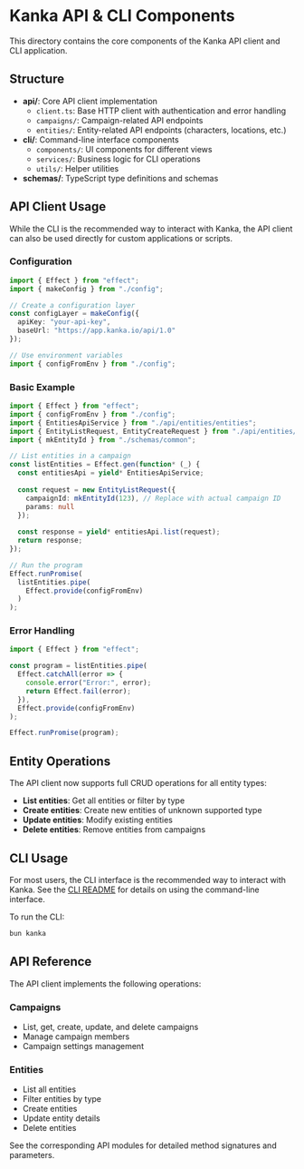 # Kanka API & CLI Components

This directory contains the core components of the Kanka API client and CLI application.

## Structure

- **api/**: Core API client implementation
  - `client.ts`: Base HTTP client with authentication and error handling
  - `campaigns/`: Campaign-related API endpoints
  - `entities/`: Entity-related API endpoints (characters, locations, etc.)
- **cli/**: Command-line interface components
  - `components/`: UI components for different views
  - `services/`: Business logic for CLI operations
  - `utils/`: Helper utilities
- **schemas/**: TypeScript type definitions and schemas

## API Client Usage

While the CLI is the recommended way to interact with Kanka, the API client can also be used directly for custom applications or scripts.

### Configuration

```typescript
import { Effect } from "effect";
import { makeConfig } from "./config";

// Create a configuration layer
const configLayer = makeConfig({
  apiKey: "your-api-key",
  baseUrl: "https://app.kanka.io/api/1.0"
});

// Use environment variables
import { configFromEnv } from "./config";
```

### Basic Example

```typescript
import { Effect } from "effect";
import { configFromEnv } from "./config";
import { EntitiesApiService } from "./api/entities/entities";
import { EntityListRequest, EntityCreateRequest } from "./api/entities/entities";
import { mkEntityId } from "./schemas/common";

// List entities in a campaign
const listEntities = Effect.gen(function* (_) {
  const entitiesApi = yield* EntitiesApiService;
  
  const request = new EntityListRequest({
    campaignId: mkEntityId(123), // Replace with actual campaign ID
    params: null
  });
  
  const response = yield* entitiesApi.list(request);
  return response;
});

// Run the program
Effect.runPromise(
  listEntities.pipe(
    Effect.provide(configFromEnv)
  )
);
```

### Error Handling

```typescript
import { Effect } from "effect";

const program = listEntities.pipe(
  Effect.catchAll(error => {
    console.error("Error:", error);
    return Effect.fail(error);
  }),
  Effect.provide(configFromEnv)
);

Effect.runPromise(program);
```

## Entity Operations

The API client now supports full CRUD operations for all entity types:

- **List entities**: Get all entities or filter by type
- **Create entities**: Create new entities of unknown supported type
- **Update entities**: Modify existing entities
- **Delete entities**: Remove entities from campaigns

## CLI Usage

For most users, the CLI interface is the recommended way to interact with Kanka. See the [CLI README](./cli/README.md) for details on using the command-line interface.

To run the CLI:

```bash
bun kanka
```

## API Reference

The API client implements the following operations:

### Campaigns
- List, get, create, update, and delete campaigns
- Manage campaign members
- Campaign settings management

### Entities
- List all entities
- Filter entities by type
- Create entities
- Update entity details
- Delete entities

See the corresponding API modules for detailed method signatures and parameters.
